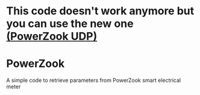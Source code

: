 # This code doesn't work anymore but you can use the new one [(PowerZook UDP)](https://github.com/Qudor-Engineer/PowerZook_UDP)
# PowerZook
A simple code to retrieve parameters from PowerZook smart electrical meter
